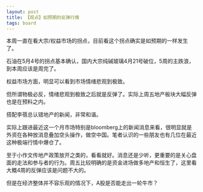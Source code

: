 ```yaml
---
layout: post
title: 【观点】如预期的反弹行情
tags: board
---
```


本周一直在看大宗/权益市场的拐点，目前看这个拐点确实是如预期的一样发生了。

石油在5月4号的拐点基本确认，国内大宗纯碱玻璃4月21号破位，5周的主跌浪，到本周应该是周完了。

权益市场方面，明显可以看到市场情绪悲观到极致。

但所谓物极必反，情绪悲观到极致之后就是反弹了。实际上周五地产板块大幅反弹也是在预料之内。

搭配李蓓总认错地产的新闻，非常和谐。

实际上跟进最近这一个月市场特别是bloomberg上的新闻消息来看，很明显就是外资在各种放消息叠加空头操作，做空中国。笔者认识的一些朋友也有几位在最近这种极端行情中爆仓了。

至于小作文传地产政策放开之类的，看看就好。消息还是少听，更重要的是关心盘面的走法和参与者的行为。周五比较明确的是资金进场做多地产和恒生了，这里看大概4周的反弹应该是问题不大的。

但是在经济整体并不容乐观的情况下，A股是否能走出一轮牛市？